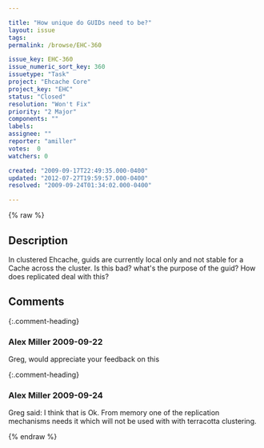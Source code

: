 ```yaml
---

title: "How unique do GUIDs need to be?"
layout: issue
tags: 
permalink: /browse/EHC-360

issue_key: EHC-360
issue_numeric_sort_key: 360
issuetype: "Task"
project: "Ehcache Core"
project_key: "EHC"
status: "Closed"
resolution: "Won't Fix"
priority: "2 Major"
components: ""
labels: 
assignee: ""
reporter: "amiller"
votes:  0
watchers: 0

created: "2009-09-17T22:49:35.000-0400"
updated: "2012-07-27T19:59:57.000-0400"
resolved: "2009-09-24T01:34:02.000-0400"

---
```




{% raw %}



## Description

<div markdown="1" class="description">

In clustered Ehcache, guids are currently local only and not stable for a Cache across the cluster.  Is this bad?  what's the purpose of the guid?  How does replicated deal with this?

</div>

## Comments


{:.comment-heading}
### **Alex Miller** <span class="date">2009-09-22</span>

<div markdown="1" class="comment">

Greg, would appreciate your feedback on this

</div>


{:.comment-heading}
### **Alex Miller** <span class="date">2009-09-24</span>

<div markdown="1" class="comment">

Greg said:
I think that is Ok. From memory one of the replication mechanisms needs it which will not be used with with terracotta clustering.

</div>



{% endraw %}
